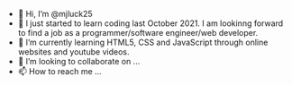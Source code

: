 - 👋 Hi, I’m @mjluck25
- 👀 I just started to learn coding last October 2021. I am lookinng forward to find a job as a programmer/software engineer/web developer.
- 🌱 I’m currently learning HTML5, CSS and JavaScript through online websites and youtube videos.
- 💞️ I’m looking to collaborate on ...
- 📫 How to reach me ...

<!---
mjluck25/mjluck25 is a ✨ special ✨ repository because its `README.md` (this file) appears on your GitHub profile.
You can click the Preview link to take a look at your changes.
--->
